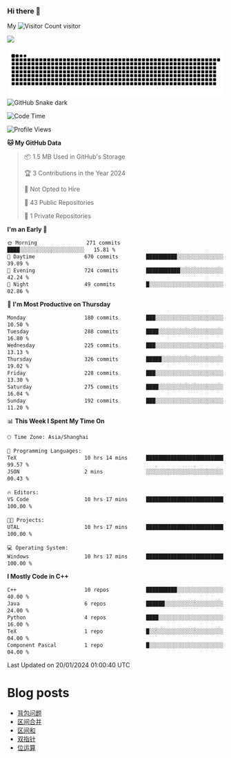 ### Hi there 👋

My ![Visitor Count](https://profile-counter.glitch.me/bugcat9/count.svg) visitor
<!--
**bugcat9/bugcat9** is a ✨ _special_ ✨ repository because its `README.md` (this file) appears on your GitHub profile.

Here are some ideas to get you started:

- 🔭 I’m currently working on ...
- 🌱 I’m currently learning ...
- 👯 I’m looking to collaborate on ...
- 🤔 I’m looking for help with ...
- 💬 Ask me about ...
- 📫 How to reach me: ...
- 😄 Pronouns: ...
- ⚡ Fun fact: ...
-->
![](https://github-readme-stats.vercel.app/api?username=bugcat9)

![GitHub Snake Light](https://raw.githubusercontent.com/bugcat9/bugcat9/output/github-contribution-grid-snake.svg#gh-light-mode-only)
![GitHub Snake dark](github-snake-dark.svg#gh-dark-mode-only)


<!--START_SECTION:waka-->
![Code Time](http://img.shields.io/badge/Code%20Time-909%20hrs%203%20mins-blue)

![Profile Views](http://img.shields.io/badge/Profile%20Views-0-blue)

**🐱 My GitHub Data** 

> 📦 1.5 MB Used in GitHub's Storage 
 > 
> 🏆 3 Contributions in the Year 2024
 > 
> 🚫 Not Opted to Hire
 > 
> 📜 43 Public Repositories 
 > 
> 🔑 1 Private Repositories 
 > 
**I'm an Early 🐤** 

```text
🌞 Morning                271 commits         ████░░░░░░░░░░░░░░░░░░░░░   15.81 % 
🌆 Daytime                670 commits         ██████████░░░░░░░░░░░░░░░   39.09 % 
🌃 Evening                724 commits         ███████████░░░░░░░░░░░░░░   42.24 % 
🌙 Night                  49 commits          █░░░░░░░░░░░░░░░░░░░░░░░░   02.86 % 
```
📅 **I'm Most Productive on Thursday** 

```text
Monday                   180 commits         ███░░░░░░░░░░░░░░░░░░░░░░   10.50 % 
Tuesday                  288 commits         ████░░░░░░░░░░░░░░░░░░░░░   16.80 % 
Wednesday                225 commits         ███░░░░░░░░░░░░░░░░░░░░░░   13.13 % 
Thursday                 326 commits         █████░░░░░░░░░░░░░░░░░░░░   19.02 % 
Friday                   228 commits         ███░░░░░░░░░░░░░░░░░░░░░░   13.30 % 
Saturday                 275 commits         ████░░░░░░░░░░░░░░░░░░░░░   16.04 % 
Sunday                   192 commits         ███░░░░░░░░░░░░░░░░░░░░░░   11.20 % 
```


📊 **This Week I Spent My Time On** 

```text
🕑︎ Time Zone: Asia/Shanghai

💬 Programming Languages: 
TeX                      10 hrs 14 mins      █████████████████████████   99.57 % 
JSON                     2 mins              ░░░░░░░░░░░░░░░░░░░░░░░░░   00.43 % 

🔥 Editors: 
VS Code                  10 hrs 17 mins      █████████████████████████   100.00 % 

🐱‍💻 Projects: 
UTAL                     10 hrs 17 mins      █████████████████████████   100.00 % 

💻 Operating System: 
Windows                  10 hrs 17 mins      █████████████████████████   100.00 % 
```

**I Mostly Code in C++** 

```text
C++                      10 repos            ██████████░░░░░░░░░░░░░░░   40.00 % 
Java                     6 repos             ██████░░░░░░░░░░░░░░░░░░░   24.00 % 
Python                   4 repos             ████░░░░░░░░░░░░░░░░░░░░░   16.00 % 
TeX                      1 repo              █░░░░░░░░░░░░░░░░░░░░░░░░   04.00 % 
Component Pascal         1 repo              █░░░░░░░░░░░░░░░░░░░░░░░░   04.00 % 
```




 Last Updated on 20/01/2024 01:00:40 UTC
<!--END_SECTION:waka-->
# Blog posts
<!-- BLOG-POST-LIST:START -->
- [背包问题](https://bugcat.top/2023/09/03/%E7%AE%97%E6%B3%95%E5%AD%A6%E4%B9%A0/9.%E8%83%8C%E5%8C%85%E9%97%AE%E9%A2%98/)
- [区间合并](https://bugcat.top/2023/08/06/%E7%AE%97%E6%B3%95%E5%AD%A6%E4%B9%A0/8.%E5%8C%BA%E9%97%B4%E5%90%88%E5%B9%B6/)
- [区间和](https://bugcat.top/2023/08/06/%E7%AE%97%E6%B3%95%E5%AD%A6%E4%B9%A0/7.%E5%8C%BA%E9%97%B4%E5%92%8C/)
- [双指针](https://bugcat.top/2023/08/06/%E7%AE%97%E6%B3%95%E5%AD%A6%E4%B9%A0/6.%E5%8F%8C%E6%8C%87%E9%92%88/)
- [位运算](https://bugcat.top/2023/08/06/%E7%AE%97%E6%B3%95%E5%AD%A6%E4%B9%A0/5.%E4%BD%8D%E8%BF%90%E7%AE%97/)
<!-- BLOG-POST-LIST:END -->
